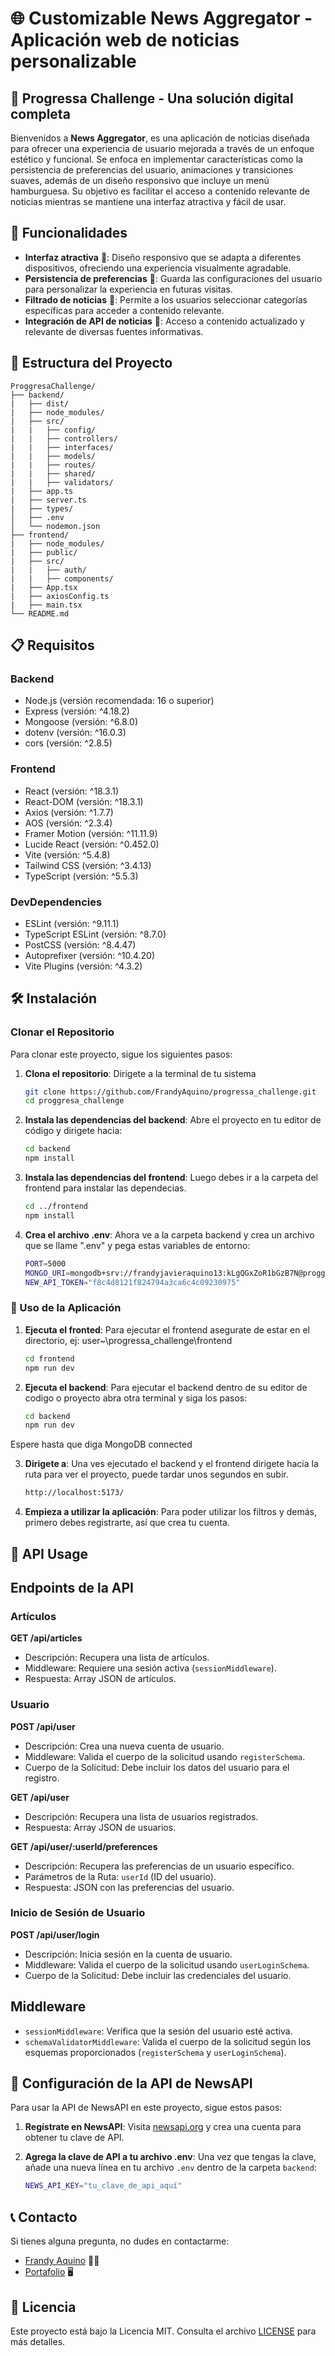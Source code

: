 # 🌐 Customizable News Aggregator - Aplicación web de noticias personalizable

## 🧠 Progressa Challenge - Una solución digital completa

Bienvenidos a **News Aggregator**, es una aplicación de noticias diseñada para ofrecer una experiencia de usuario mejorada a través de un enfoque estético y funcional. Se enfoca en implementar características como la persistencia de preferencias del usuario, animaciones y transiciones suaves, además de un diseño responsivo que incluye un menú hamburguesa. Su objetivo es facilitar el acceso a contenido relevante de noticias mientras se mantiene una interfaz atractiva y fácil de usar.

## 🚀 Funcionalidades

- **Interfaz atractiva** 🎨: Diseño responsivo que se adapta a diferentes dispositivos, ofreciendo una experiencia visualmente agradable.
- **Persistencia de preferencias** 💾: Guarda las configuraciones del usuario para personalizar la experiencia en futuras visitas.
- **Filtrado de noticias** 📱: Permite a los usuarios seleccionar categorías específicas para acceder a contenido relevante.
- **Integración de API de noticias** 📰: Acceso a contenido actualizado y relevante de diversas fuentes informativas.

## 📁 Estructura del Proyecto

```plaintext
ProggresaChallenge/
├── backend/
|   ├── dist/
|   ├── node_modules/
|   ├── src/
|   |   ├── config/
|   |   ├── controllers/
|   |   ├── interfaces/
|   |   ├── models/
|   |   ├── routes/
|   |   ├── shared/
|   |   ├── validators/
|   ├── app.ts
|   ├── server.ts
|   ├── types/
│   ├── .env
│   └── nodemon.json
├── frontend/
|   ├── node_modules/
|   ├── public/
|   ├── src/
|   |   ├── auth/
|   |   ├── components/
|   ├── App.tsx
|   ├── axiosConfig.ts
|   ├── main.tsx
└── README.md
```

## 📋 Requisitos

### Backend

- Node.js (versión recomendada: 16 o superior)
- Express (versión: ^4.18.2)
- Mongoose (versión: ^6.8.0)
- dotenv (versión: ^16.0.3)
- cors (versión: ^2.8.5)

### Frontend

- React (versión: ^18.3.1)
- React-DOM (versión: ^18.3.1)
- Axios (versión: ^1.7.7)
- AOS (versión: ^2.3.4)
- Framer Motion (versión: ^11.11.9)
- Lucide React (versión: ^0.452.0)
- Vite (versión: ^5.4.8)
- Tailwind CSS (versión: ^3.4.13)
- TypeScript (versión: ^5.5.3)

### DevDependencies

- ESLint (versión: ^9.11.1)
- TypeScript ESLint (versión: ^8.7.0)
- PostCSS (versión: ^8.4.47)
- Autoprefixer (versión: ^10.4.20)
- Vite Plugins (versión: ^4.3.2)

## 🛠️ Instalación

### Clonar el Repositorio

Para clonar este proyecto, sigue los siguientes pasos:

1. **Clona el repositorio**: Dirigete a la terminal de tu sistema

   ```sh
   git clone https://github.com/FrandyAquino/progressa_challenge.git
   cd proggresa_challenge
   ```

2. **Instala las dependencias del backend**: Abre el proyecto en tu editor de código y dirigete hacia:

   ```sh
   cd backend
   npm install
   ```

3. **Instala las dependencias del frontend**: Luego debes ir a la carpeta del frontend para instalar las dependecias.

   ```sh
   cd ../frontend
   npm install
   ```

4. **Crea el archivo .env**: Ahora ve a la carpeta backend y crea un archivo que se llame ".env" y pega estas variables de entorno:
   ```sh
   PORT=5000
   MONGO_URI=mongodb+srv://frandyjavieraquino13:kLgQGxZoR1bGzB7N@proggresa.pfpvc.mongodb.net/proggresa?retryWrites=true&w=majority&appName=proggresa
   NEW_API_TOKEN="f8c4d8121f824794a3ca6c4c09230975"
   ```

### 🎥 Uso de la Aplicación

1. **Ejecuta el fronted**: Para ejecutar el frontend asegurate de estar en el directorio, ej: user~\progressa_challenge\frontend 

   ```sh
   cd frontend
   npm run dev
   ```


2. **Ejecuta el backend**: Para ejecutar el backend dentro de su editor de codigo o proyecto abra otra terminal y siga los pasos:

   ```sh
   cd backend
   npm run dev
   ```

Espere hasta que diga MongoDB connected

3. **Dirigete a**: Una ves ejecutado el backend y el frontend dirigete hacia la ruta para ver el proyecto, puede tardar unos segundos en subir.

   ```sh
   http://localhost:5173/
   ```

4. **Empieza a utilizar la aplicación**: Para poder utilizar los filtros y demás, primero debes registrarte, así que crea tu cuenta.

## 🧾 API Usage

## Endpoints de la API

### Artículos

**GET /api/articles**

- Descripción: Recupera una lista de artículos.
- Middleware: Requiere una sesión activa (`sessionMiddleware`).
- Respuesta: Array JSON de artículos.

### Usuario

**POST /api/user**

- Descripción: Crea una nueva cuenta de usuario.
- Middleware: Valida el cuerpo de la solicitud usando `registerSchema`.
- Cuerpo de la Solicitud: Debe incluir los datos del usuario para el registro.

**GET /api/user**

- Descripción: Recupera una lista de usuarios registrados.
- Respuesta: Array JSON de usuarios.

**GET /api/user/:userId/preferences**

- Descripción: Recupera las preferencias de un usuario específico.
- Parámetros de la Ruta: `userId` (ID del usuario).
- Respuesta: JSON con las preferencias del usuario.

### Inicio de Sesión de Usuario

**POST /api/user/login**

- Descripción: Inicia sesión en la cuenta de usuario.
- Middleware: Valida el cuerpo de la solicitud usando `userLoginSchema`.
- Cuerpo de la Solicitud: Debe incluir las credenciales del usuario.

## Middleware

- `sessionMiddleware`: Verifica que la sesión del usuario esté activa.
- `schemaValidatorMiddleware`: Valida el cuerpo de la solicitud según los esquemas proporcionados (`registerSchema` y `userLoginSchema`).

## 🔧 Configuración de la API de NewsAPI

Para usar la API de NewsAPI en este proyecto, sigue estos pasos:

1. **Regístrate en NewsAPI**: Visita [newsapi.org](https://newsapi.org/) y crea una cuenta para obtener tu clave de API.

2. **Agrega la clave de API a tu archivo .env**: Una vez que tengas la clave, añade una nueva línea en tu archivo `.env` dentro de la carpeta `backend`:
   ```sh
   NEWS_API_KEY="tu_clave_de_api_aquí"


## 📞 Contacto

Si tienes alguna pregunta, no dudes en contactarme:

- [Frandy Aquino](https://github.com/FrandyAquino) 👨🏽
- [Portafolio](https://frandyaquino.netlify.app/) 🖥️

## 📜 Licencia

Este proyecto está bajo la Licencia MIT. Consulta el archivo [LICENSE](LICENSE) para más detalles.

